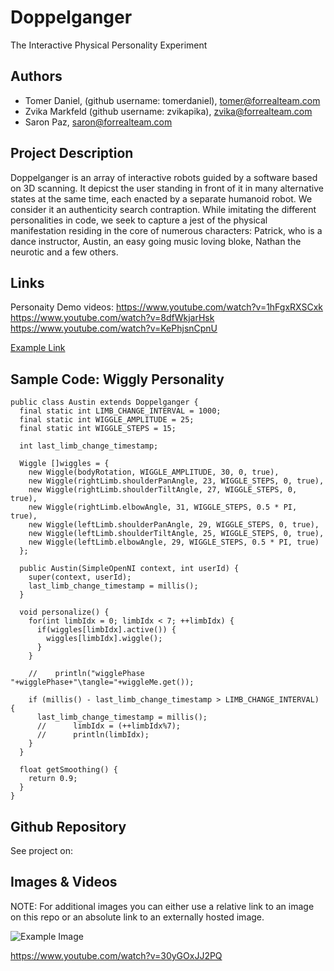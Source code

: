 # Doppelganger
The Interactive Physical Personality Experiment

## Authors
- Tomer Daniel, (github username: tomerdaniel), tomer@forrealteam.com
- Zvika Markfeld (github username: zvikapika), zvika@forrealteam.com
- Saron Paz, saron@forrealteam.com

## Project Description
Doppelganger is an array of interactive robots guided by a software based on 3D scanning.
It depicst the user standing in front of it in many alternative states at the same time, each enacted by a separate humanoid robot. We consider it an authenticity search contraption. While imitating the different personalities in code, we seek to capture a jest of the physical manifestation residing in the core of numerous characters: Patrick, who is a dance instructor, Austin, an easy going music loving bloke, Nathan the neurotic and a few others.

## Links
Personaity Demo videos:
https://www.youtube.com/watch?v=1hFgxRXSCxk
https://www.youtube.com/watch?v=8dfWkjarHsk
https://www.youtube.com/watch?v=KePhjsnCpnU


[Example Link](http://www.google.com "Example Link")

## Sample Code: Wiggly Personality
```
public class Austin extends Doppelganger {
  final static int LIMB_CHANGE_INTERVAL = 1000;
  final static int WIGGLE_AMPLITUDE = 25;
  final static int WIGGLE_STEPS = 15;

  int last_limb_change_timestamp;

  Wiggle []wiggles = { 
    new Wiggle(bodyRotation, WIGGLE_AMPLITUDE, 30, 0, true), 
    new Wiggle(rightLimb.shoulderPanAngle, 23, WIGGLE_STEPS, 0, true), 
    new Wiggle(rightLimb.shoulderTiltAngle, 27, WIGGLE_STEPS, 0, true), 
    new Wiggle(rightLimb.elbowAngle, 31, WIGGLE_STEPS, 0.5 * PI, true), 
    new Wiggle(leftLimb.shoulderPanAngle, 29, WIGGLE_STEPS, 0, true), 
    new Wiggle(leftLimb.shoulderTiltAngle, 25, WIGGLE_STEPS, 0, true), 
    new Wiggle(leftLimb.elbowAngle, 29, WIGGLE_STEPS, 0.5 * PI, true)
  };

  public Austin(SimpleOpenNI context, int userId) {
    super(context, userId);
    last_limb_change_timestamp = millis();
  }

  void personalize() {
    for(int limbIdx = 0; limbIdx < 7; ++limbIdx) {
      if(wiggles[limbIdx].active()) {
        wiggles[limbIdx].wiggle();
      }
    }
    
    //    println("wigglePhase "+wigglePhase+"\tangle="+wiggleMe.get());

    if (millis() - last_limb_change_timestamp > LIMB_CHANGE_INTERVAL) {
      last_limb_change_timestamp = millis();
      //      limbIdx = (++limbIdx%7);
      //      println(limbIdx);
    }
  }

  float getSmoothing() {
    return 0.9;
  }
}
```
## Github Repository
See project on:


## Images & Videos
NOTE: For additional images you can either use a relative link to an image on this repo or an absolute link to an externally hosted image.

![Example Image](project_images/cover.jpg?raw=true "Example Image")

https://www.youtube.com/watch?v=30yGOxJJ2PQ

